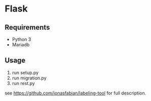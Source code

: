 # Flask
## Requirements
* Python 3
* Mariadb
## Usage 
1. run setup.py
1. run migration.py
1. run rest.py

see https://github.com/jonasfabian/labeling-tool for full description.